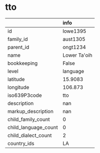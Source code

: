 # tto
|                      | info         |
|:---------------------|:-------------|
| id                   | lowe1395     |
| family_id            | aust1305     |
| parent_id            | ongt1234     |
| name                 | Lower Ta'oih |
| bookkeeping          | False        |
| level                | language     |
| latitude             | 15.9083      |
| longitude            | 106.873      |
| iso639P3code         | tto          |
| description          | nan          |
| markup_description   | nan          |
| child_family_count   | 0            |
| child_language_count | 0            |
| child_dialect_count  | 2            |
| country_ids          | LA           |